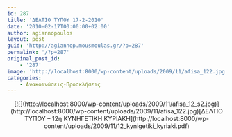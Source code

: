 ```yaml
---
id: 287
title: 'ΔΕΛΤΙΟ ΤΥΠΟΥ 17-2-2010'
date: '2010-02-17T00:00:00+02:00'
author: agiannopoulos
layout: post
guid: 'http://agiannop.mousmoulas.gr/?p=287'
permalink: '/?p=287'
original_post_id:
    - '287'
image: 'http://localhost:8000/wp-content/uploads/2009/11/afisa_122.jpg'
categories:
    - Ανακοινώσεις-Προσκλήσεις
---
```


<div style="text-align:center;">[![](http://localhost:8000/wp-content/uploads/2009/11/afisa_12_s2.jpg)](http://localhost:8000/wp-content/uploads/2009/11/afisa_122.jpg)[ΔΕΛΤΙΟ ΤΥΠΟΥ – 12η ΚΥΝΗΓΕΤΙΚΗ ΚΥΡΙΑΚΗ](http://localhost:8000/wp-content/uploads/2009/11/12_kynigetiki_kyriaki.pdf)</div>